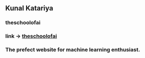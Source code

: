 ## Kunal Katariya
### theschoolofai
### link -> [theschoolofai](https://www.theschool.ai/)
### The prefect website for machine learning enthusiast.
